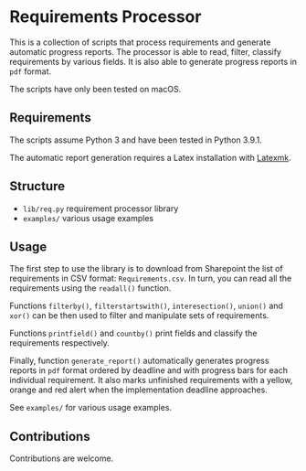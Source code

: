 # Requirements Processor

This is a collection of scripts that process requirements and generate automatic progress reports. The processor is able to read, filter, classify requirements by various fields. It is also able to generate progress reports in `pdf` format.

The scripts have only been tested on macOS.

## Requirements

The scripts assume Python 3 and have been tested in Python 3.9.1.

The automatic report generation requires a Latex installation with [Latexmk](https://mg.readthedocs.io/latexmk.html).

## Structure

* `lib/req.py` requirement processor library
* `examples/` various usage examples

## Usage

The first step to use the library is to download from Sharepoint the list of requirements in CSV format: `Requirements.csv`. In turn, you can read all the requirements using the `readall()` function.

Functions `filterby()`, `filterstartswith()`, `interesection()`, `union()` and `xor()` can be then used to filter and manipulate sets of requirements.

Functions `printfield()` and `countby()` print fields and classify the requirements respectively.

Finally, function `generate_report()` automatically generates progress reports in `pdf` format ordered by deadline and with progress bars for each individual requirement. It also marks unfinished requirements with a yellow, orange and red alert when the implementation deadline approaches.

See `examples/` for various usage examples.

## Contributions

Contributions are welcome.